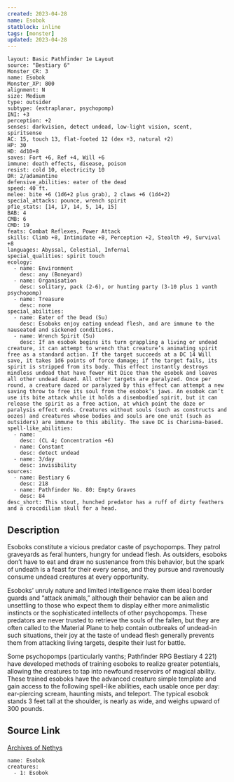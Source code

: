 ```yaml
---
created: 2023-04-28
name: Esobok
statblock: inline
tags: [monster]
updated: 2023-04-28
---
```

```statblock
layout: Basic Pathfinder 1e Layout
source: "Bestiary 6"
Monster_CR: 3
name: Esobok
Monster_XP: 800
alignment: N
size: Medium
type: outsider
subtype: (extraplanar, psychopomp)
INI: +3
perception: +2
senses: darkvision, detect undead, low-light vision, scent, spiritsense
AC: 15, touch 13, flat-footed 12 (dex +3, natural +2)
HP: 30
HD: 4d10+8
saves: Fort +6, Ref +4, Will +6
immune: death effects, disease, poison
resist: cold 10, electricity 10
DR: 2/adamantine
defensive_abilities: eater of the dead
speed: 40 ft.
melee: bite +6 (1d6+2 plus grab), 2 claws +6 (1d4+2)
special_attacks: pounce, wrench spirit
pf1e_stats: [14, 17, 14, 5, 14, 15]
BAB: 4
CMB: 6
CMD: 19
feats: Combat Reflexes, Power Attack
skills: Climb +8, Intimidate +8, Perception +2, Stealth +9, Survival +8
languages: Abyssal, Celestial, Infernal
special_qualities: spirit touch
ecology:
  - name: Environment
    desc: any (Boneyard)
  - name: Organisation
    desc: solitary, pack (2-6), or hunting party (3-10 plus 1 vanth psychopomp)
  - name: Treasure
    desc: none
special_abilities:
  - name: Eater of the Dead (Su)
    desc: Esoboks enjoy eating undead flesh, and are immune to the nauseated and sickened conditions.
  - name: Wrench Spirit (Su)
    desc: If an esobok begins its turn grappling a living or undead creature, it can attempt to wrench that creature’s animating spirit free as a standard action. If the target succeeds at a DC 14 Will save, it takes 1d6 points of force damage; if the target fails, its spirit is stripped from its body. This effect instantly destroys mindless undead that have fewer Hit Dice than the esobok and leaves all other undead dazed. All other targets are paralyzed. Once per round, a creature dazed or paralyzed by this effect can attempt a new saving throw to free its soul from the esobok’s jaws. An esobok can’t use its bite attack while it holds a disembodied spirit, but it can release the spirit as a free action, at which point the daze or paralysis effect ends. Creatures without souls (such as constructs and oozes) and creatures whose bodies and souls are one unit (such as outsiders) are immune to this ability. The save DC is Charisma-based.
spell-like_abilities:
  - name:
    desc: (CL 4; Concentration +6)
  - name: Constant
    desc: detect undead
  - name: 3/day
    desc: invisibility
sources:
  - name: Bestiary 6
    desc: 218
  - name: Pathfinder No. 80: Empty Graves
    desc: 84
desc_short: This stout, hunched predator has a ruff of dirty feathers and a crocodilian skull for a head.
```
## Description
Esoboks constitute a vicious predator caste of psychopomps. They patrol graveyards as feral hunters, hungry for undead flesh. As outsiders, esoboks don’t have to eat and draw no sustenance from this behavior, but the spark of undeath is a feast for their every sense, and they pursue and ravenously consume undead creatures at every opportunity. 

Esoboks’ unruly nature and limited intelligence make them ideal border guards and “attack animals,” although their behavior can be alien and unsettling to those who expect them to display either more animalistic instincts or the sophisticated intellects of other psychopomps. These predators are never trusted to retrieve the souls of the fallen, but they are often called to the Material Plane to help contain outbreaks of undead-in such situations, their joy at the taste of undead flesh generally prevents them from attacking living targets, despite their lust for battle. 

Some psychopomps (particularly vanths; Pathfinder RPG Bestiary 4 221) have developed methods of training esoboks to realize greater potentials, allowing the creatures to tap into newfound reservoirs of magical ability. These trained esoboks have the advanced creature simple template and gain access to the following spell-like abilities, each usable once per day: ear-piercing scream, haunting mists, and teleport. The typical esobok stands 3 feet tall at the shoulder, is nearly as wide, and weighs upward of 300 pounds.
## Source Link
[Archives of Nethys](https://aonprd.com/MonsterDisplay.aspx?ItemName=Esobok)
```encounter-table
name: Esobok
creatures:
  - 1: Esobok
```
